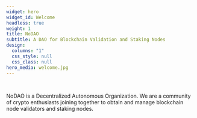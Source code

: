 ```yaml
---
widget: hero
widget_id: Welcome
headless: true
weight: 1
title: NoDAO
subtitle: A DAO for Blockchain Validation and Staking Nodes
design:
  columns: "1"
  css_style: null
  css_class: null
hero_media: welcome.jpg
---
```

<br>

NoDAO is a Decentralized Autonomous Organization. We are a community of crypto enthusiasts joining together to obtain and manage blockchain node validators and staking nodes.